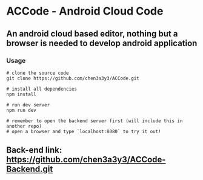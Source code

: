 # ACCode - Android Cloud Code
## An android cloud based editor, nothing but a browser is needed to develop android application

### Usage
```
# clone the source code
git clone https://github.com/chen3a3y3/ACCode.git

# install all dependencies
npm install

# run dev server
npm run dev

# remember to open the backend server first (will include this in another repo)
# open a browser and type `localhost:8080` to try it out!
```

## Back-end link: https://github.com/chen3a3y3/ACCode-Backend.git
